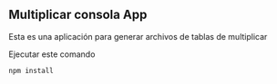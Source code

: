 ## Multiplicar consola App

Esta es una aplicación para generar archivos de tablas de multiplicar

Ejecutar este comando

````
npm install
````
